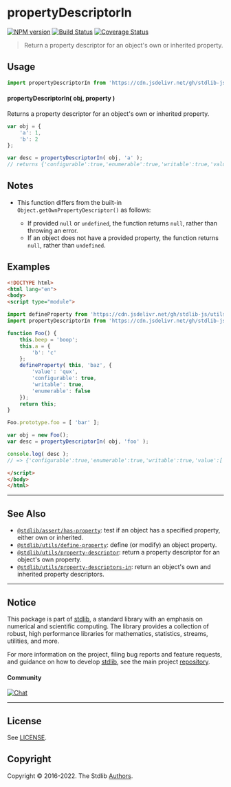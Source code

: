 <!--

@license Apache-2.0

Copyright (c) 2018 The Stdlib Authors.

Licensed under the Apache License, Version 2.0 (the "License");
you may not use this file except in compliance with the License.
You may obtain a copy of the License at

   http://www.apache.org/licenses/LICENSE-2.0

Unless required by applicable law or agreed to in writing, software
distributed under the License is distributed on an "AS IS" BASIS,
WITHOUT WARRANTIES OR CONDITIONS OF ANY KIND, either express or implied.
See the License for the specific language governing permissions and
limitations under the License.

-->

# propertyDescriptorIn

[![NPM version][npm-image]][npm-url] [![Build Status][test-image]][test-url] [![Coverage Status][coverage-image]][coverage-url] <!-- [![dependencies][dependencies-image]][dependencies-url] -->

> Return a property descriptor for an object's own or inherited property.



<section class="usage">

## Usage

```javascript
import propertyDescriptorIn from 'https://cdn.jsdelivr.net/gh/stdlib-js/utils-property-descriptor-in@esm/index.mjs';
```

#### propertyDescriptorIn( obj, property )

Returns a property descriptor for an object's own or inherited property.

```javascript
var obj = {
    'a': 1,
    'b': 2
};

var desc = propertyDescriptorIn( obj, 'a' );
// returns {'configurable':true,'enumerable':true,'writable':true,'value':1}
```

</section>

<!-- /.usage -->

<section class="notes">

## Notes

-   This function differs from the built-in `Object.getOwnPropertyDescriptor()` as follows:

    -   If provided `null` or `undefined`, the function returns `null`, rather than throwing an error.
    -   If an object does not have a provided property, the function returns `null`, rather than `undefined`.

</section>

<!-- /.notes -->

<section class="examples">

## Examples

<!-- eslint no-undef: "error" -->

```html
<!DOCTYPE html>
<html lang="en">
<body>
<script type="module">

import defineProperty from 'https://cdn.jsdelivr.net/gh/stdlib-js/utils-define-property@esm/index.mjs';
import propertyDescriptorIn from 'https://cdn.jsdelivr.net/gh/stdlib-js/utils-property-descriptor-in@esm/index.mjs';

function Foo() {
    this.beep = 'boop';
    this.a = {
        'b': 'c'
    };
    defineProperty( this, 'baz', {
        'value': 'qux',
        'configurable': true,
        'writable': true,
        'enumerable': false
    });
    return this;
}

Foo.prototype.foo = [ 'bar' ];

var obj = new Foo();
var desc = propertyDescriptorIn( obj, 'foo' );

console.log( desc );
// => {'configurable':true,'enumerable':true,'writable':true,'value':['bar']}

</script>
</body>
</html>
```

</section>

<!-- /.examples -->

<!-- Section for related `stdlib` packages. Do not manually edit this section, as it is automatically populated. -->

<section class="related">

* * *

## See Also

-   <span class="package-name">[`@stdlib/assert/has-property`][@stdlib/assert/has-property]</span><span class="delimiter">: </span><span class="description">test if an object has a specified property, either own or inherited.</span>
-   <span class="package-name">[`@stdlib/utils/define-property`][@stdlib/utils/define-property]</span><span class="delimiter">: </span><span class="description">define (or modify) an object property.</span>
-   <span class="package-name">[`@stdlib/utils/property-descriptor`][@stdlib/utils/property-descriptor]</span><span class="delimiter">: </span><span class="description">return a property descriptor for an object's own property.</span>
-   <span class="package-name">[`@stdlib/utils/property-descriptors-in`][@stdlib/utils/property-descriptors-in]</span><span class="delimiter">: </span><span class="description">return an object's own and inherited property descriptors.</span>

</section>

<!-- /.related -->

<!-- Section for all links. Make sure to keep an empty line after the `section` element and another before the `/section` close. -->


<section class="main-repo" >

* * *

## Notice

This package is part of [stdlib][stdlib], a standard library with an emphasis on numerical and scientific computing. The library provides a collection of robust, high performance libraries for mathematics, statistics, streams, utilities, and more.

For more information on the project, filing bug reports and feature requests, and guidance on how to develop [stdlib][stdlib], see the main project [repository][stdlib].

#### Community

[![Chat][chat-image]][chat-url]

---

## License

See [LICENSE][stdlib-license].


## Copyright

Copyright &copy; 2016-2022. The Stdlib [Authors][stdlib-authors].

</section>

<!-- /.stdlib -->

<!-- Section for all links. Make sure to keep an empty line after the `section` element and another before the `/section` close. -->

<section class="links">

[npm-image]: http://img.shields.io/npm/v/@stdlib/utils-property-descriptor-in.svg
[npm-url]: https://npmjs.org/package/@stdlib/utils-property-descriptor-in

[test-image]: https://github.com/stdlib-js/utils-property-descriptor-in/actions/workflows/test.yml/badge.svg?branch=main
[test-url]: https://github.com/stdlib-js/utils-property-descriptor-in/actions/workflows/test.yml?query=branch:main

[coverage-image]: https://img.shields.io/codecov/c/github/stdlib-js/utils-property-descriptor-in/main.svg
[coverage-url]: https://codecov.io/github/stdlib-js/utils-property-descriptor-in?branch=main

<!--

[dependencies-image]: https://img.shields.io/david/stdlib-js/utils-property-descriptor-in.svg
[dependencies-url]: https://david-dm.org/stdlib-js/utils-property-descriptor-in/main

-->

[chat-image]: https://img.shields.io/gitter/room/stdlib-js/stdlib.svg
[chat-url]: https://gitter.im/stdlib-js/stdlib/

[stdlib]: https://github.com/stdlib-js/stdlib

[stdlib-authors]: https://github.com/stdlib-js/stdlib/graphs/contributors

[umd]: https://github.com/umdjs/umd
[es-module]: https://developer.mozilla.org/en-US/docs/Web/JavaScript/Guide/Modules

[deno-url]: https://github.com/stdlib-js/utils-property-descriptor-in/tree/deno
[umd-url]: https://github.com/stdlib-js/utils-property-descriptor-in/tree/umd
[esm-url]: https://github.com/stdlib-js/utils-property-descriptor-in/tree/esm

[stdlib-license]: https://raw.githubusercontent.com/stdlib-js/utils-property-descriptor-in/main/LICENSE

<!-- <related-links> -->

[@stdlib/assert/has-property]: https://github.com/stdlib-js/assert-has-property/tree/esm

[@stdlib/utils/define-property]: https://github.com/stdlib-js/utils-define-property/tree/esm

[@stdlib/utils/property-descriptor]: https://github.com/stdlib-js/utils-property-descriptor/tree/esm

[@stdlib/utils/property-descriptors-in]: https://github.com/stdlib-js/utils-property-descriptors-in/tree/esm

<!-- </related-links> -->

</section>

<!-- /.links -->
